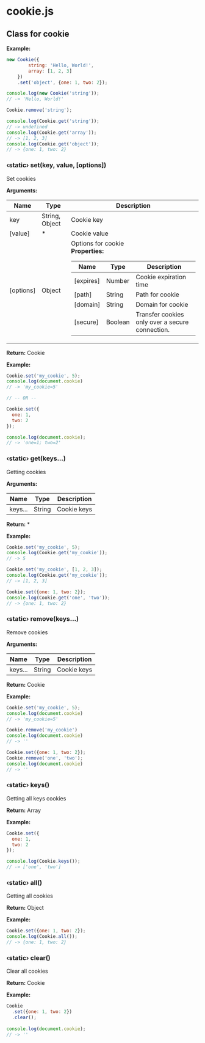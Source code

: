 cookie.js
====================================================

Class for cookie
----------------------------------------------------

**Example:**

```js
new Cookie({
        string: 'Hello, World!',
        array: [1, 2, 3]
    })
    .set('object', {one: 1, two: 2});

console.log(new Cookie('string'));
// -> 'Hello, World!'

Cookie.remove('string');

console.log(Cookie.get('string'));
// -> undefined
console.log(Cookie.get('array'));
// -> [1, 2, 3]
console.log(Cookie.get('object'));
// -> {one: 1, two: 2}
```

### &#8249;static&#8250; set(key, value, [options])

Set cookies

**Arguments:**

<table>
<thead>
    <tr>
        <th>Name</th>
        <th>Type</th>
        <th>Description</th>
    </tr>
</thead>
<tbody>
    <tr>
        <td>key</td>
        <td>String, Object</td>
        <td>Cookie key</td>
    </tr>
    <tr>
        <td>[value]</td>
        <td>*</td>
        <td>Cookie value</td>
    </tr>
    <tr>
        <td>[options]</td>
        <td>Object</td>
        <td>
            Options for cookie<br><strong>Properties:</strong>
            <table>
            <thead>
                <tr>
                    <th>Name</th>
                    <th>Type</th>
                    <th>Description</th>
                </tr>
            </thead>
            <tbody>
                <tr>
                    <td>[expires]</td>
                    <td>Number</td>
                    <td>Cookie expiration time</td>
                </tr>
                <tr>
                    <td>[path]</td>
                    <td>String</td>
                    <td>Path for cookie</td>
                </tr>
                <tr>
                    <td>[domain]</td>
                    <td>String</td>
                    <td>Domain for cookie</td>
                </tr>
                <tr>
                    <td>[secure]</td>
                    <td>Boolean</td>
                    <td>Transfer cookies only over a secure connection.</td>
                </tr>
            </tbody>
            </table>
        </td>
    </tr>
</tbody>
</table>


**Return:** Cookie

**Example:**

```js
Cookie.set('my_cookie', 5);
console.log(document.cookie)
// -> 'my_cookie=5'

// -- OR --

Cookie.set({
  one: 1,
  two: 2
});

console.log(document.cookie);
// -> 'one=1; two=2'
```

### &#8249;static&#8250; get(keys...)

Getting cookies

**Arguments:**

| Name    | Type   | Description |
|---------|--------|-------------|
| keys... | String | Cookie keys |

**Return:** *

**Example:**

```js
Cookie.set('my_cookie', 5);
console.log(Cookie.get('my_cookie'));
// -> 5

Cookie.set('my_cookie', [1, 2, 3]);
console.log(Cookie.get('my_cookie'));
// -> [1, 2, 3]

Cookie.set({one: 1, two: 2});
console.log(Cookie.get('one', 'two'));
// -> {one: 1, two: 2}
```

### &#8249;static&#8250; remove(keys...)

Remove cookies

**Arguments:**

| Name    | Type   | Description |
|---------|--------|-------------|
| keys... | String | Cookie keys |

**Return:** Cookie

**Example:**

```js
Cookie.set('my_cookie', 5);
console.log(document.cookie)
// -> 'my_cookie=5'

Cookie.remove('my_cookie')
console.log(document.cookie)
// -> ''

Cookie.set({one: 1, two: 2});
Cookie.remove('one', 'two');
console.log(document.cookie)
// -> ''
```

### &#8249;static&#8250; keys()

Getting all keys cookies

**Return:** Array

**Example:**

```js
Cookie.set({
  one: 1,
  two: 2
});

console.log(Cookie.keys());
// -> ['one', 'two']
```

### &#8249;static&#8250; all()

Getting all cookies

**Return:** Object

**Example:**

```js
Cookie.set({one: 1, two: 2});
console.log(Cookie.all());
// -> {one: 1, two: 2}
```

### &#8249;static&#8250; clear()

Clear all cookies

**Return:** Cookie

**Example:**

```js
Cookie
  .set({one: 1, two: 2})
  .clear();
  
console.log(document.cookie);
// -> ''
```

